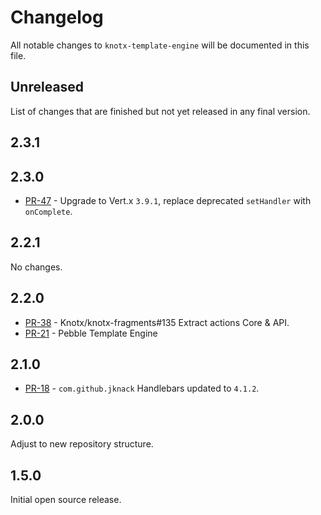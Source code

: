 # Changelog
All notable changes to `knotx-template-engine` will be documented in this file.

## Unreleased
List of changes that are finished but not yet released in any final version.
                
## 2.3.1
                
## 2.3.0
- [PR-47](https://github.com/Knotx/knotx-template-engine/pull/47) - Upgrade to Vert.x `3.9.1`, replace deprecated `setHandler` with `onComplete`.
     
## 2.2.1
No changes.
                
## 2.2.0
- [PR-38](https://github.com/Knotx/knotx-template-engine/pull/38) - Knotx/knotx-fragments#135 Extract actions Core & API.
- [PR-21](https://github.com/Knotx/knotx-template-engine/pull/21) - Pebble Template Engine

## 2.1.0
- [PR-18](https://github.com/Knotx/knotx-template-engine/pull/18) - `com.github.jknack` Handlebars updated to `4.1.2`.

## 2.0.0
Adjust to new repository structure.

## 1.5.0
Initial open source release.
